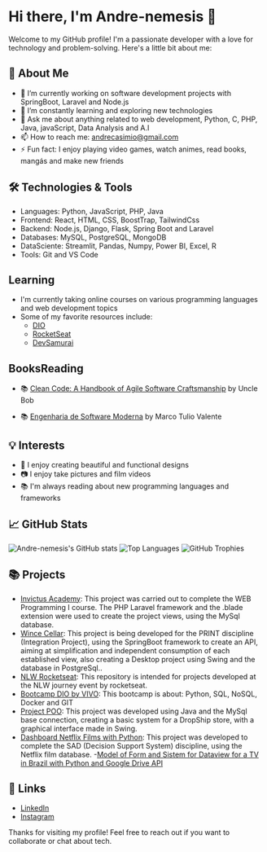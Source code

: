 # Hi there, I'm Andre-nemesis 👋

Welcome to my GitHub profile! I'm a passionate developer with a love for technology and problem-solving. Here's a little bit about me:

## 🚀 About Me

- 🔭 I’m currently working on software development projects with SpringBoot, Laravel and Node.js
- 🌱 I’m constantly learning and exploring new technologies
- 💬 Ask me about anything related to web development, Python, C, PHP, Java, javaScript, Data Analysis and A.I
- 📫 How to reach me: [andrecasimio@gmail.com](mailto:andrecasimio@gmail.com)
- ⚡ Fun fact: I enjoy playing video games, watch animes, read books, mangás and make new friends

## 🛠️ Technologies & Tools

- Languages: Python, JavaScript, PHP, Java
- Frontend: React, HTML, CSS, BoostTrap, TailwindCss
- Backend: Node.js, Django, Flask, Spring Boot and Laravel
- Databases: MySQL, PostgreSQL, MongoDB
- DataSciente: Streamlit, Pandas, Numpy, Power BI, Excel, R
- Tools: Git and VS Code

## Learning

- I'm currently taking online courses on various programming languages and web development topics
- Some of my favorite resources include:
  - [DIO](https://www.dio.me/)
  - [RocketSeat](https://www.rocketseat.com.br/)
  - [DevSamurai](https://guia.devsamurai.com.br/docs/ambiente-de-desenvolvimento/instalacao/)

## BooksReading

- 📚 [Clean Code: A Handbook of Agile Software Craftsmanship](https://www.goodreads.com/book/show/3735293-clean-code) by Uncle Bob

- 📚 [Engenharia de Software Moderna](https://engsoftmoderna.info/) by Marco Tulio Valente

## 💡 Interests

- 🎨 I enjoy creating beautiful and functional designs
- 📷 I enjoy take pictures and film videos
- 📚 I'm always reading about new programming languages and frameworks

## 📈 GitHub Stats

![Andre-nemesis's GitHub stats](https://github-readme-stats.vercel.app/api?username=Andre-nemesis&show_icons=true&theme=radical)
![Top Languages](https://github-readme-stats.vercel.app/api/top-langs/?username=Andre-nemesis&layout=compact&theme=radical)
![GitHub Trophies](https://github-profile-trophy.vercel.app/?username=Andre-nemesis&theme=radical)

## 📚 Projects

- [Invictus Academy](https://github.com/Andre-nemesis/Academia): This project was carried out to complete the WEB Programming I course. The PHP Laravel framework and the .blade extension were used to create the project views, using the MySql database.
- [Wince Cellar](https://github.com/Andre-nemesis/Wine-Cellar-Management): This project is being developed for the PRINT discipline (Integration Project), using the SpringBoot framework to create an API, aiming at simplification and independent consumption of each established view, also creating a Desktop project using Swing and the database in PostgreSql..
- [NLW Rocketseat](https://github.com/Andre-nemesis/NLW-Rocketseat-Projetos): This repository is intended for projects developed at the NLW journey event by rocketseat.
- [Bootcamp DIO by VIVO](https://github.com/Andre-nemesis/Projects-BootcampVIVO-DIO): This bootcamp is about: Python, SQL, NoSQL, Docker and GIT
- [Project POO](https://github.com/Andre-nemesis/POO-Projeto-Dropshipping): This project was developed using Java and the MySql base connection, creating a basic system for a DropShip store, with a graphical interface made in Swing.
- [Dashboard Netflix Films with Python](https://github.com/Andre-nemesis/ProjetoFinal-SAD): This project was developed to complete the SAD (Decision Support System) discipline, using the Netflix film database.
-[Model of Form and Sistem for Dataview for a TV in Brazil with Python and Google Drive API](https://github.com/Andre-nemesis/FormularioTVICO)

## 🔗 Links

- [LinkedIn](https://www.linkedin.com/in/andre-nemesis)
- [Instagram](https://www.instagram.com/_andre.csv/)

Thanks for visiting my profile! Feel free to reach out if you want to collaborate or chat about tech.
